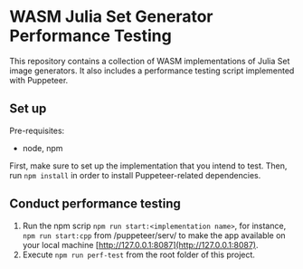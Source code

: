 #  WASM Julia Set Generator Performance Testing

This repository contains a collection of WASM implementations of Julia Set image generators. It also includes a performance testing script implemented with Puppeteer.


## Set up

Pre-requisites:
- node, npm

First, make sure to set up the implementation that you intend to test.
Then, run `npm install` in order to install Puppeteer-related dependencies.

## Conduct performance testing

1. Run the npm scrip `npm run start:<implementation name>`, for instance, `npm run start:cpp` from /puppeteer/serv/ to make the app available on your local machine [http://127.0.0.1:8087](http://127.0.0.1:8087).
2. Execute `npm run perf-test` from the root folder of this project.

